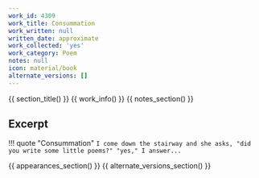 ```yaml
---
work_id: 4309
work_title: Consummation
work_written: null
written_date: approximate
work_collected: 'yes'
work_category: Poem
notes: null
icon: material/book
alternate_versions: []
---
```


{{ section_title() }}
{{ work_info() }}
{{ notes_section() }}
## Excerpt
!!! quote "Consummation"
    ```
    I come down the stairway and she asks,
    "did you write some little
    poems?"
    "yes," I answer...
    ```

{{ appearances_section() }}
{{ alternate_versions_section() }}